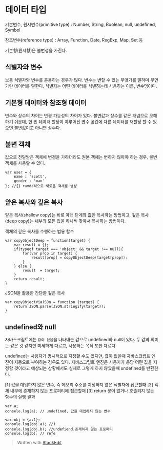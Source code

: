 # 데이터 타입

기본변수, 원시변수(primitive type)
: Number, String, Boolean, null, undefined, Symbol

참조변수(reference type)
: Array, Function, Date, RegExp, Map, Set 등

기본형(원시형)은 불변성을 가진다. 

## 식별자와 변수

보통 식별자와 변수를 혼용하는 경우가 많다. 변수는 변할 수 있는 무엇가를 말하며 무언가란 데이터를 말한다. 식별자는 어떤 데이터를 식별하는데 사용하는 이름, 변수명이다. 

## 기본형 데이터와 참조형 데이터

변수와 상수의 차이는 변경 가능성의 차이가 있다. 불변값과 상수를 같은 개념으로 오해하기 쉬운데, 한 번 데이터 할당이 이루어진 변수 공간에 다른 데이터를 재할당 할 수 있으면 불변값이고 아니면 상수다. 

## 불변 객체

값으로 전달받은 객체에 변경을 가하더라도 원본 객체는 변하지 않아야 하는 경우, 불변객체를 사용할 수 있다. 

```
var user = {
	name : 'scott',
	gender : 'man'
}; //{} ramda식으로 새로운 객체를 생성
```

## 얕은 복사와 깊은 복사

얕은 복사(shallow copy)는 바로 아래 단계의 값만 복사하는 방법이고, 깊은 복사(deep copy)는 내부의 모든 값을 하나씩 찾아서 복사하는 방법이다. 

객체의 깊은 복사를 수행하는 범용 함수
```
var copyObjectDeep = function(target) {
	var result = {};
	if(typeof target === 'object' && target !== null){
		for(var prop in target) {
			result[prop] = copyObjectDeep(target[prop]);
		}
	} else {
		result  = target;
	}
	return result;
}
```

JSON을 활용한 간단한 깊은 복사
```
var copyObjectViaJSOn = function (target) {
	return JSON.parse(JSON.stringify(target));
}
```

## undefined와 null

자바스크립트에는 `값이 없음`을 나타내는 값으로 undefined와 null이 있다. 두 값의 의미는 같은 것 같지만 미세하게 다르고, 사용하는 목적 또한 다르다. 

undefined는 사용자가 명시적으로 지정할 수도 있지만, 값이 없을때 자바스크립트 엔진이 자동으로 부여하는 경우도 있다. 자바스크립트 엔진은 사용자가 응당 어떤 값을 지정할 것이라고 예상되는 상황에서도 실제로 그렇게 하지 않았을때 undefined를 반환한다. 

[1] 값을 대입하지 않은 변수, 즉 메모리 주소를 지정하지 않은 식별자에 접근할때 
[2] 객체 내부에 존재하지 않는 프로퍼티에 접근할때
[3] return 문이 없거나 호출되지 않는 함수의 실행 결과
```
var a;
console.log(a); // undefined, 값을 대입하지 않는 변수

var obj = {a:1};
console.log(obj.a); //1
console.log(obj.b); //undefiend,존재하지 않는 프로퍼티
console.log(b); // refe
```

 

> Written with [StackEdit](https://stackedit.io/).
<!--stackedit_data:
eyJoaXN0b3J5IjpbMTYxNjQxNTA4NywxOTAyMDIxMzIwLC0xNT
U4MjE5MzAyLC0xNzA5MDA0NTMwLC0xMzE4NTMyMDIwXX0=
-->